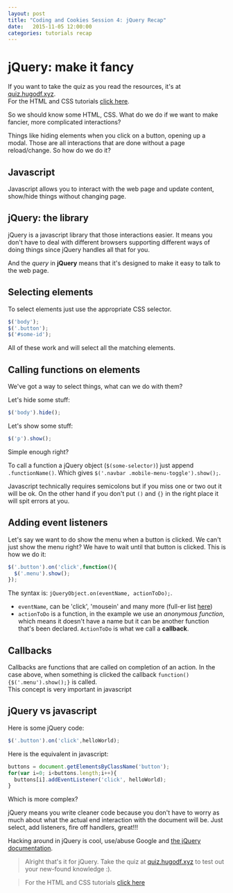 ```yaml
---
layout: post
title: "Coding and Cookies Session 4: jQuery Recap"
date:   2015-11-05 12:00:00
categories: tutorials recap
---
```


# jQuery: make it fancy
If you want to take the quiz as you read the resources, it's at [quiz.hugodf.xyz](http://quiz.hugodf.xyz).  
For the HTML and CSS tutorials [click here](/tutorials/2015/11/05/recap.html).

So we should know some HTML, CSS. What do we do if we want to make fancier, more complicated interactions?

Things like hiding elements when you click on a button, opening up a modal. Those are all interactions that are done without a page reload/change. So how do we do it?

## Javascript
Javascript allows you to interact with the web page and update content, show/hide things without changing page.

## jQuery: the library
jQuery is a javascript library that those interactions easier. It means you don't have to deal with different browsers supporting different ways of doing things since jQuery handles all that for you.

And the _query_ in **jQuery** means that it's designed to make it easy to talk to the web page.

## Selecting elements
To select elements just use the appropriate CSS selector.

```javascript
$('body');
$('.button');
$('#some-id');
```
All of these work and will select all the matching elements.

## Calling functions on elements
We've got a way to select things, what can we do with them?

Let's hide some stuff:

```javascript
$('body').hide();
```
Let's show some stuff:

```javascript
$('p').show();
```
Simple enough right?

To call a function a jQuery object (`$(some-selector)`) just append `.functionName()`. Which gives `$('.navbar .mobile-menu-toggle').show();`.

Javascript technically requires semicolons but if you miss one or two out it will be ok. On the other hand if you don't put `()` and `{}` in the right place it will spit errors at you.

## Adding event listeners

Let's say we want to do show the menu when a button is clicked. We can't just show the menu right? We have to wait until that button is clicked. This is how we do it:

```javascript
$('.button').on('click',function(){
  $('.menu').show();
});
```

The syntax is: `jQueryObject.on(eventName, actionToDo);`.  
- `eventName`, can be 'click', 'mousein' and many more (full-er list [here](http://api.jquery.com/category/events/))
- `actionToDo` is a function, in the example we use an _anonymous function_, which means it doesn't have a name but it can be another function that's been declared. `ActionToDo` is what we call a **callback**.

## Callbacks
Callbacks are functions that are called on completion of an action. In the case above, when something is clicked the callback `function(){$('.menu').show();}` is called.  
This concept is very important in javascript

## jQuery vs javascript
Here is some jQuery code:

```javascript
$('.button').on('click',helloWorld);
```

Here is the equivalent in javascript:

```javascript
buttons = document.getElementsByClassName('button');
for(var i=0; i<buttons.length;i++){
  buttons[i].addEventListener('click', helloWorld);
}
```

Which is more complex?

jQuery means you write cleaner code because you don't have to worry as much about what the actual end interaction with the document will be. Just select, add listeners, fire off handlers, great!!!

Hacking around in jQuery is cool, use/abuse Google and [the jQuery documentation](http://api.jquery.com).



> Alright that's it for jQuery. Take the quiz at [quiz.hugodf.xyz](http://quiz.hugodf.xyz) to test out your new-found knowledge :).


> For the HTML and CSS tutorials [click here](/tutorials/2015/11/05/recap.html)